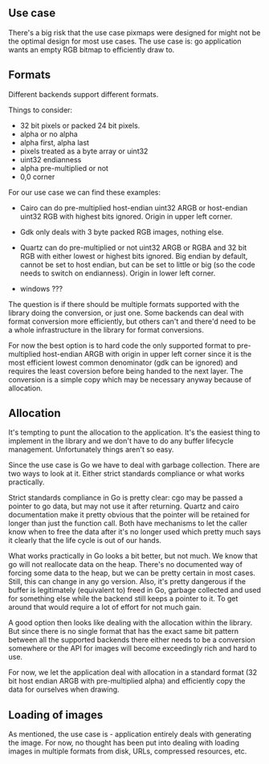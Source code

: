 ## Use case ##

There's a big risk that the use case pixmaps were designed for might
not be the optimal design for most use cases. The use case is: go
application wants an empty RGB bitmap to efficiently draw to.

## Formats ##

Different backends support different formats.

Things to consider:

 * 32 bit pixels or packed 24 bit pixels.
 * alpha or no alpha
 * alpha first, alpha last
 * pixels treated as a byte array or uint32
 * uint32 endianness
 * alpha pre-multiplied or not
 * 0,0 corner

For our use case we can find these examples:

 - Cairo can do pre-multiplied host-endian uint32 ARGB or host-endian
   uint32 RGB with highest bits ignored. Origin in upper left corner.

 - Gdk only deals with 3 byte packed RGB images, nothing else.

 - Quartz can do pre-multiplied or not uint32 ARGB or RGBA and 32 bit
   RGB with either lowest or highest bits ignored. Big endian by
   default, cannot be set to host endian, but can be set to little or
   big (so the code needs to switch on endianness). Origin in lower
   left corner.

 - windows ???

The question is if there should be multiple formats supported with the
library doing the conversion, or just one. Some backends can deal with
format conversion more efficiently, but others can't and there'd need
to be a whole infrastructure in the library for format conversions.

For now the best option is to hard code the only supported format to
pre-multiplied host-endian ARGB with origin in upper left corner since
it is the most efficient lowest common denominator (gdk can be
ignored) and requires the least coversion before being handed to the
next layer. The conversion is a simple copy which may be necessary
anyway because of allocation.

## Allocation ##

It's tempting to punt the allocation to the application. It's the
easiest thing to implement in the library and we don't have to do any
buffer lifecycle management. Unfortunately things aren't so easy.

Since the use case is Go we have to deal with garbage collection.
There are two ways to look at it. Either strict standards compliance
or what works practically.

Strict standards compliance in Go is pretty clear: cgo may be passed a
pointer to go data, but may not use it after returning.  Quartz and
cairo documentation make it pretty obvious that the pointer will be
retained for longer than just the function call. Both have mechanisms
to let the caller know when to free the data after it's no longer used
which pretty much says it clearly that the life cycle is out of our
hands.

What works practically in Go looks a bit better, but not much. We know
that go will not reallocate data on the heap. There's no documented
way of forcing some data to the heap, but we can be pretty certain in
most cases. Still, this can change in any go version. Also, it's
pretty dangerous if the buffer is legitimately (equivalent to) freed
in Go, garbage collected and used for something else while the backend
still keeps a pointer to it. To get around that would require a lot of
effort for not much gain.

A good option then looks like dealing with the allocation within the
library. But since there is no single format that has the exact same
bit pattern between all the supported backends there either needs to
be a conversion somewhere or the API for images will become
exceedingly rich and hard to use.

For now, we let the application deal with allocation in a standard
format (32 bit host endian ARGB with pre-multiplied alpha) and
efficiently copy the data for ourselves when drawing.

## Loading of images ##

As mentioned, the use case is - application entirely deals with
generating the image. For now, no thought has been put into dealing
with loading images in multiple formats from disk, URLs, compressed
resources, etc.
